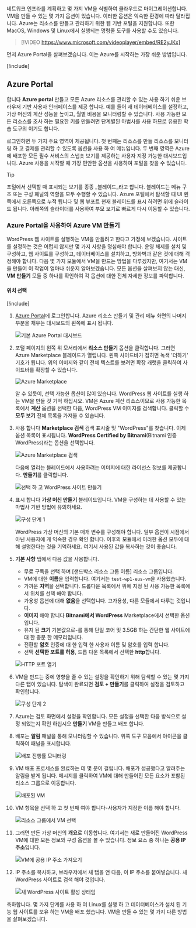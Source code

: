 네트워크 인프라를 계획하고 몇 가지 VM을 식별하여 클라우드로 마이그레이션합니다. VM을 만들 수 있는 몇 가지 옵션이 있습니다. 이러한 옵션은 익숙한 환경에 따라 달라집니다. Azure는 리소스를 만들고 관리하기 위한 웹 기반 포털을 지원합니다. 또한 MacOS, Windows 및 Linux에서 실행되는 명령줄 도구를 사용할 수도 있습니다.

> [!VIDEO https://www.microsoft.com/videoplayer/embed/RE2yJKx]

먼저 Azure Portal을 살펴보겠습니다. 이는 Azure를 시작하는 가장 쉬운 방법입니다.

[!include[](../../../includes/azure-sandbox-activate.md)]

## <a name="azure-portal"></a>Azure Portal

합니다 **Azure portal** 만들고 모든 Azure 리소스를 관리할 수 있는 사용 하기 쉬운 브라우저 기반 사용자 인터페이스를 제공 합니다. 예를 들어 새 데이터베이스를 설정하고, 가상 머신의 계산 성능을 높이고, 월별 비용을 모니터링할 수 있습니다. 사용 가능한 모든 리소스를 조사 하는 필요한 키를 만들려면 단계별된 마법사를 사용 하므로 유용한 학습 도구의 이기도 합니다.

로그인하면 두 가지 주요 영역이 제공됩니다. 첫 번째는 리소스를 만들 리소스를 모니터링 하 고 결제를 관리할 수 있도록 옵션을 사용 하 여 메뉴입니다. 두 번째 영역은 Azure에 배포한 모든 필수 서비스의 스냅숏 보기를 제공하는 사용자 지정 가능한 대시보드입니다. Azure 사용을 시작할 때 가장 편안한 옵션을 사용하여 포털을 찾을 수 있습니다.

> [!TIP]
> 포털에서 선택할 때 표시되는 보기를 종종 _블레이드_라고 합니다. 블레이드는 메뉴 구조 또는 구성 패널의 역할을 모두 수행할 수 있습니다. Azure 포털에서 탐색할 때 UI 왼쪽에서 오른쪽으로 누적 됩니다 및 웹 뷰포트 현재 블레이드를 표시 하려면 위에 슬라이드 됩니다. 아래쪽의 슬라이더를 사용하여 부모 보기로 빠르게 다시 이동할 수 있습니다.

### <a name="create-an-azure-vm-with-the-azure-portal"></a>Azure Portal을 사용하여 Azure VM 만들기

WordPress 웹 사이트를 실행하는 VM을 만들려고 한다고 가정해 보겠습니다. 사이트를 설정하는 것은 어렵지 않지만 몇 가지 사항을 명심해야 합니다. 운영 체제를 설치 및 구성하고, 웹 사이트를 구성하고, 데이터베이스를 설치하고, 방화벽과 같은 것에 대해 걱정해야 합니다. 다음 몇 가지 모듈에서 VM을 만드는 방법을 다루겠지만, 여기서는 VM을 만들어 이 작업이 얼마나 쉬운지 알아보겠습니다. 모든 옵션을 살펴보지 않는 대신, **VM 만들기** 모듈 중 하나를 확인하여 각 옵션에 대한 전체 자세한 정보를 파악합니다.

#### <a name="select-a-location"></a>위치 선택

[!include[](../../../includes/azure-sandbox-regions-first-mention-note.md)]

1. [Azure Portal](https://portal.azure.com?azure-portal=true)에 로그인합니다. Azure 리소스 만들기 및 관리 메뉴 화면의 나머지 부분을 채우는 대시보드의 왼쪽에 표시 됩니다.

    ![기본 Azure Portal 대시보드](../media-draft/3-dashboard-page.png)

1. 포털 페이지의 왼쪽 위 모서리에서 **리소스 만들기** 옵션을 클릭합니다. 그러면 Azure Marketplace 블레이드가 열립니다. 왼쪽 사이드바가 접히면 녹색 '더하기' 기호가 됩니다. 위의 이미지와 같이 전체 텍스트를 보려면 확장 캐럿을 클릭하여 사이드바를 확장할 수 있습니다.

    ![Azure Marketplace](../media-draft/3-create-new-resource.png)

    알 수 있듯이, 선택 가능한 옵션이 많이 있습니다. WordPress 웹 사이트를 실행 하는 VM을 만들 것 기억 하십시오. VM은 Azure 계산 리소스이므로 사용 가능한 목록에서 **계산** 옵션을 선택한 다음, WordPress VM 이미지를 검색합니다. 클릭할 수 **모두 보기** 전체 목록을 가져올 수 있습니다.

1. 사용 합니다 **Marketplace 검색** 검색 표시줄 및 "WordPress"를 찾습니다. 이제 옵션 목록이 표시됩니다. **WordPress Certified by Bitnami**(Bitnami 인증 WordPress)라는 옵션을 선택합니다.

    ![Azure Marketplace 검색](../media-draft/3-search-vm-image.png)

    다음에 열리는 블레이드에서 사용하려는 이미지에 대한 라이선스 정보를 제공합니다. **만들기**를 클릭합니다.

    ![선택 하 고 WordPress 사이트 만들기](../media-draft/3-create-vm-image.png)

1. 표시 합니다 **가상 머신 만들기** 블레이드입니다. VM을 구성하는 데 사용할 수 있는 마법사 기반 방법에 유의하세요.

    ![구성 단계 1](../media-draft/3-create-vm-1.png)

    WordPress 가상 머신의 기본 매개 변수를 구성해야 합니다. 일부 옵션이 시점에서 아닌 사용자에 게 익숙한 경우 확인 합니다. 이후의 모듈에서 이러한 옵션 모두에 대해 설명한다는 것을 기억하세요. 여기서 사용된 값을 복사하는 것이 좋습니다.

1. **기본 사항** 탭에서 다음 값을 사용합니다.
    - 무료 구독을 선택 하며 <rgn>[샌드박스 리소스 그룹 이름]</rgn> 리소스 그룹입니다.
    - VM에 대한 **이름**을 입력합니다. 여기서는 `test-wp1-eus-vm`을 사용했습니다.
    - 가까운 **지역**을 선택합니다. 드롭다운 목록에서 위에 지정 된 사용 가능한 목록에서 위치를 선택 해야 합니다.
    - 가용성 옵션에 대해 **없음**을 선택합니다. 고가용성, 다른 모듈에서 다루는 것입니다.
    - **이미지** 해야 합니다 **Bitnami에서 WordPress** Marketplace에서 선택한 옵션입니다.
    - 유지 된 **크기** 기본값으로-를 통해 단일 코어 및 3.5GB 하는 간단한 웹 사이트에 대 한 충분 한 메모리입니다.
    - 전환할 **암호** 인증에 대 한 입력 한 사용자 이름 및 암호를 입력 합니다.
    - 선택 **선택한 포트를 허용**, 드롭 다운 목록에서 선택한 **http**합니다.

    ![HTTP 포트 열기](../media-draft/3-open-http-port.png)

1. VM을 만드는 중에 영향을 줄 수 있는 설정을 확인하기 위해 탐색할 수 있는 몇 가지 다른 탭이 있습니다. 탐색이 완료되면 **검토 + 만들기**를 클릭하여 설정을 검토하고 확인합니다.

    ![구성 단계 2](../media-draft/3-review-create-vm.png)

1. Azure는 검토 화면에서 설정을 확인합니다. 모든 설정을 선택한 다음 방식으로 설정 되었는지 확인 하십시오 **만들기** VM을 만들고 배포 합니다.

1. 배포는 **알림** 패널을 통해 모니터링할 수 있습니다. 위쪽 도구 모음에서 아이콘을 클릭하여 패널을 표시합니다.

    ![배포 진행률 모니터링](../media-draft/3-deploying.png)

1. VM 배포 프로세스를 완료하는 데 몇 분이 걸립니다. 배포가 성공했다고 알려주는 알림을 받게 됩니다. 메시지를 클릭하여 VM에 대해 만들어진 모든 요소가 포함된 리소스 그룹으로 이동합니다.

    ![배포된 VM](../media-draft/3-deployment-succeeded.png)

1. VM 항목을 선택 하 고 첫 번째 여야 합니다-사용자가 지정한 이름 해야 합니다.

    ![리소스 그룹에서 VM 선택](../media-draft/3-open-vm-properties.png)

1. 그러면 만든 가상 머신의 **개요**로 이동합니다. 여기서는 새로 만들어진 WordPress VM에 대한 모든 정보와 구성 옵션을 볼 수 있습니다. 정보 요소 중 하나는 **공용 IP 주소**입니다.

    ![VM에 공용 IP 주소 가져오기](../media-draft/3-public-ip-address.png)

11. IP 주소를 복사하고, 브라우저에서 새 탭을 연 다음, 이 IP 주소를 붙여넣습니다. 새 WordPress 사이트로 검색 해야 것입니다.

    ![새 WordPress 사이트 활성 상태임](../media-draft/3-my-new-blog.png)

축하합니다. 몇 가지 단계를 사용 하 여 Linux를 실행 하 고 데이터베이스가 설치 된 기능 웹 사이트를 보유 하는 VM을 배포 했습니다. VM을 만들 수 있는 몇 가지 다른 방법을 살펴보겠습니다.
